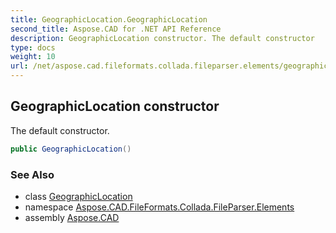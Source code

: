 ```yaml
---
title: GeographicLocation.GeographicLocation
second_title: Aspose.CAD for .NET API Reference
description: GeographicLocation constructor. The default constructor
type: docs
weight: 10
url: /net/aspose.cad.fileformats.collada.fileparser.elements/geographiclocation/geographiclocation/
---
```

## GeographicLocation constructor

The default constructor.

```csharp
public GeographicLocation()
```

### See Also

* class [GeographicLocation](../)
* namespace [Aspose.CAD.FileFormats.Collada.FileParser.Elements](../../geographiclocation/)
* assembly [Aspose.CAD](../../../)


